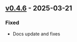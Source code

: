 ## [v0.4.6](https://pypi.org/project/amsdal_cli/0.4.6/) - 2025-03-21

### Fixed

- Docs update and fixes
